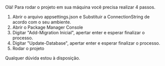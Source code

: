 Olá!
Para rodar o projeto em sua máquina você precisa realizar 4 passos.
1) Abrir o arquivo appsettings.json e Substituir a ConnectionString de acordo com o seu ambiente.
2) Abrir o Package Manager Console
3) Digitar "Add-Migration Inicial", apertar enter e esperar finalizar o processo.
4) Digitar "Update-Database", apertar enter e esperar finalizar o processo.
5) Rodar o projeto

Qualquer dúvida estou à disposição.